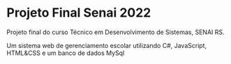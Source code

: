 # Projeto Final Senai 2022
Projeto final do curso Técnico em Desenvolvimento de Sistemas, SENAI RS.

Um sistema web de gerenciamento escolar utilizando C#, JavaScript, HTML&CSS e um banco de dados MySql
